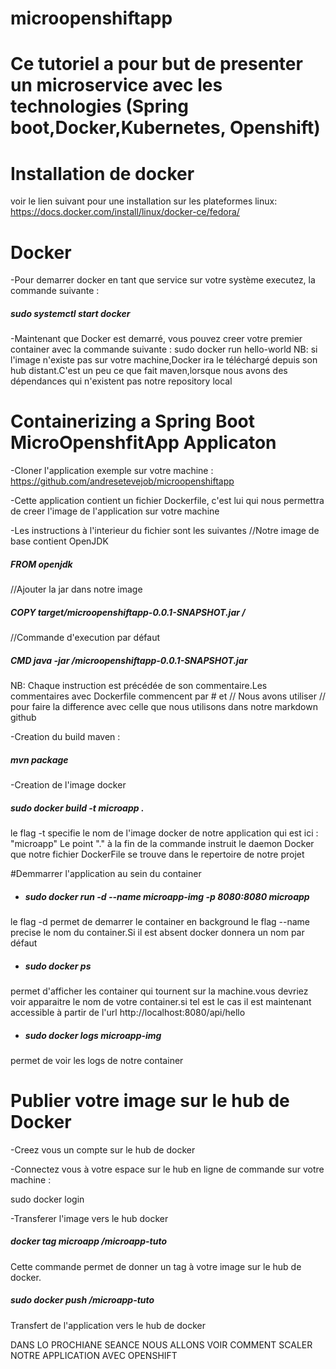 # microopenshiftapp
# Ce tutoriel a pour but de presenter un microservice avec les technologies (Spring boot,Docker,Kubernetes, Openshift)

# Installation de docker
voir le lien suivant pour une installation sur les plateformes linux: https://docs.docker.com/install/linux/docker-ce/fedora/

# Docker

-Pour demarrer docker en tant que service sur votre système executez, la commande suivante :

   ##### sudo systemctl start docker

-Maintenant que  Docker est demarré, vous pouvez creer votre premier container avec la commande suivante :
   sudo docker run hello-world
NB: si l'image n'existe pas sur votre machine,Docker ira le téléchargé depuis son hub distant.C'est un peu ce
que fait maven,lorsque nous avons des dépendances qui n'existent pas notre repository local

# Containerizing a Spring Boot MicroOpenshfitApp Applicaton
-Cloner l'application exemple sur votre machine : https://github.com/andresetevejob/microopenshiftapp

-Cette application contient un fichier Dockerfile, c'est lui qui nous permettra de creer l'image de l'application sur
 votre machine

-Les instructions à l'interieur du fichier sont les suivantes
 //Notre image de base contient OpenJDK
 ##### FROM openjdk

 //Ajouter la jar dans notre image
 ##### COPY target/microopenshiftapp-0.0.1-SNAPSHOT.jar /

 //Commande d'execution par défaut
 ##### CMD java -jar /microopenshiftapp-0.0.1-SNAPSHOT.jar

 NB: Chaque instruction est précédée de son commentaire.Les commentaires avec Dockerfile commencent par # et //
 Nous avons utiliser // pour faire la difference avec celle que nous utilisons dans notre markdown github

-Creation du build maven :
  ##### mvn package

-Creation de l'image docker
 ##### sudo docker build -t microapp .

le flag -t specifie le nom de l'image docker de notre application qui est ici : "microapp"
Le point "." à la fin de la commande instruit le daemon Docker que notre fichier DockerFile se trouve dans le repertoire de notre
projet

#Demmarrer l'application au sein du container

- ##### sudo docker run -d --name microapp-img -p 8080:8080 microapp

le flag -d permet de demarrer le container en background
le flag --name precise le nom du container.Si il est absent docker donnera un nom par défaut

- ##### sudo docker ps

permet d'afficher les container qui tournent sur la machine.vous devriez voir apparaitre le nom de
votre container.si tel est le cas il est maintenant accessible à partir de l'url http://localhost:8080/api/hello

- ##### sudo docker logs microapp-img

permet de voir les logs de notre container

# Publier votre image sur le hub de Docker
-Creez vous un compte sur le hub de docker

-Connectez vous à votre espace sur le hub en ligne de commande sur votre machine :

 sudo docker login

-Transferer l'image vers le hub docker

 ##### docker tag microapp <your username>/microapp-tuto

Cette commande permet de donner un tag à votre image sur le hub de docker.

 ##### sudo docker push <your username>/microapp-tuto

Transfert de l'application vers le hub de docker


DANS LO PROCHIANE SEANCE NOUS ALLONS VOIR COMMENT SCALER NOTRE APPLICATION AVEC OPENSHIFT